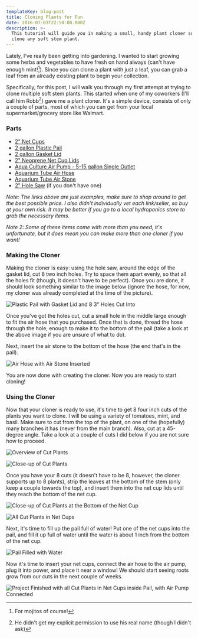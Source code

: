 ```yaml
---
templateKey: blog-post
title: Cloning Plants for Fun
date: 2016-07-03T22:50:00.000Z
description: >-
  This tutorial will guide you in making a small, handy plant cloner so you can
  clone any soft stem plant.
---
```

Lately, I've really been getting into gardening. I wanted to start growing some herbs and vegetables to have fresh on hand always (can't have enough mint![^1]). Since you can clone a plant with just a leaf, you can grab a leaf from an already existing plant to begin your collection.

Specifically, for this post, I will walk you through my first attempt at trying to clone multiple soft stem plants. This started when one of my coworkers (I'll call him Robb[^2]) gave me a plant cloner. It's a simple device, consists of only a couple of parts, most of which you can get from your local supermarket/grocery store like Walmart.

### Parts

* [2" Net Cups](https://www.amazon.com/NP2AB-Slotted-Hydroponics-Aquaponics-Orchids/dp/B00I1OCZLY/)
* [2 gallon Plastic Pail](https://www.amazon.com/Encore-Plastics-20256-Industrial-2-Gallon/dp/B00144EO62/)
* [2 gallon Gasket Lid](https://www.amazon.com/Encore-Plastics-52250-White-2-Gallong/dp/B009YNYPCS/)
* [2" Neoprene Net Cup Lids](https://www.amazon.com/dp/B01AAXA6Y6/)
* [Aqua Culture Air Pump - 5-15 gallon Single Outlet](https://www.amazon.com/Gallon-Single-Outlet-Aquarium-Check/dp/B01HNAOYS8/)
* [Aquarium Tube Air Hose](https://www.amazon.com/Uxcell-Soft-Plastic-Oxygen-Black/dp/B00H4WZ3JA/)
* [Aquarium Tube Air Stone](https://www.amazon.com/Yueton-Cylinder-Aquarium-Bubble-Aerator/dp/B01CQ9L9I4/)
* [2" Hole Saw](http://www.lowes.com/pd/LENOX-2-in-Bi-Metal-Arbored-Hole-Saw/3361282) (if you don't have one)

_Note: The links above are just examples, make sure to shop around to get the best possible price. I also didn't individually vet each link/seller, so buy at your own risk. It may be better if you go to a local hydroponics store to grab the necessary items._

_Note 2: Some of these items come with more than you need, it's unfortunate, but it does mean you can make more than one cloner if you want!_

### Making the Cloner

Making the cloner is easy: using the hole saw, around the edge of the gasket lid, cut 8 two inch holes. Try to space them apart evenly, so that all the holes fit (though, it doesn't have to be perfect). Once you are done, it should look something similar to the image below (ignore the hose, for now, my cloner was already completed at the time of the picture).

![Plastic Pail with Gasket Lid and 8 3" Holes Cut Into](/gasket-lid-with-cutouts.jpg)

Once you've got the holes cut, cut a small hole in the middle large enough to fit the air hose that you purchased. Once that is done, thread the hose through the hole, enough to make it to the bottom of the pail (take a look at the above image if you are unsure of what to do).

Next, insert the air stone to the bottom of the hose (the end that's in the pail).

![Air Hose with Air Stone Inserted](/air-stone.jpg)

You are now done with creating the cloner. Now you are ready to start cloning!

### Using the Cloner

Now that your cloner is ready to use, it's time to get 8 four inch cuts of the plants you want to clone. I will be using a variety of tomatoes, mint, and basil. Make sure to cut from the top of the plant, on one of the (hopefully) many branches it has (never from the main branch). Also, cut at a 45-degree angle. Take a look at a couple of cuts I did below if you are not sure how to proceed.

![Overview of Cut Plants](/cut-plants.jpg)

![Close-up of Cut Plants](/cut-plants-close.jpg)

Once you have your 8 cuts (it doesn't have to be 8, however, the cloner supports up to 8 plants), strip the leaves at the bottom of the stem (only keep a couple towards the top), and insert them into the net cup lids until they reach the bottom of the net cup.

![Close-up of Cut Plants at the Bottom of the Net Cup](/cut-plants-net-cup-bottom.jpg)

![All Cut Plants in Net Cups](/all-cut-plants-in-net-cups.jpg)

Next, it's time to fill up the pail full of water! Put one of the net cups into the pail, and fill it up full of water until the water is about 1 inch from the bottom of the net cup.

![Pail Filled with Water](/pail-filled-with-water.jpg)

Now it's time to insert your net cups, connect the air hose to the air pump, plug it into power, and place it near a window! We should start seeing roots grow from our cuts in the next couple of weeks.

![Project Finished with all Cut Plants in Net Cups inside Pail, with Air Pump Connected](/finished-project.jpg)

[^1]: For mojitos of course!

[^2]: He didn't get my explicit permission to use his real name (though I didn't ask)
